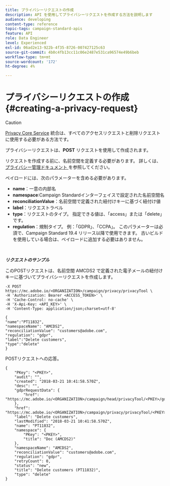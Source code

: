 ```yaml
---
title: プライバシーリクエストの作成
description: API を使用してプライバシーリクエストを作成する方法を説明します
audience: developing
content-type: reference
topic-tags: campaign-standard-apis
feature: API
role: Data Engineer
level: Experienced
exl-id: 06ad2e13-922b-4f35-8726-007427125c63
source-git-commit: 4b0c4fb13cc11c06e2487e531ca96574e49b6beb
workflow-type: tm+mt
source-wordcount: '172'
ht-degree: 4%

---
```


# プライバシーリクエストの作成 {#creating-a-privacy-request}

>[!CAUTION]
>
>[Privacy Core Service](https://developer.adobe.com/experience-platform-apis/references/privacy-service) 統合は、すべてのアクセスリクエストと削除リクエストに使用する必要がある方法です。<!--Starting 19.4, the use of the Campaign API and interface for access and delete requests is deprecated. For more on Campaign Standard deprecated and removed features, refer to [this page](../../rn/using/deprecated-features.md).-->

プライバシーリクエストは、**POST** リクエストを使用して作成されます。

リクエストを作成する前に、名前空間を定義する必要があります。 詳しくは、[ プライバシー管理ドキュメント ](../../start/using/privacy-requests.md) を参照してください。

ペイロードには、次のパラメーターを含める必要があります。

* **name**：一意の内部名
* **namespace**:Campaign Standardインターフェイスで設定された名前空間名
* **reconciliationValue**：名前空間で定義された紐付けキーに基づく紐付け値
* **label**：リクエストラベル
* **type**：リクエストのタイプ。 指定できる値は、「access」または「delete」です。
* **regulation**：規制タイプ。 例：「GDPR」、「CCPA」。 このパラメーターは必須で、Campaign Standard 19.4 リリース以降で使用できます。 古いビルドを使用している場合は、ペイロードに追加する必要はありません。

<br/>

***リクエストのサンプル***

このPOSTリクエストは、名前空間 AMCDS2 で定義された電子メールの紐付けキーに基づいてプライバシーリクエストを作成します。

```
-X POST https://mc.adobe.io/<ORGANIZATION>/campaign/privacy/privacyTool \
-H 'Authorization: Bearer <ACCESS_TOKEN>' \
-H 'Cache-Control: no-cache' \
-H 'X-Api-Key: <API_KEY>' \
-H 'Content-Type: application/json;charset=utf-8'

{
"name":"PT11832",
"namespaceName": "AMCDS2",
"reconciliationValue": "customers@adobe.com",
"regulation": "gdpr",
"label":"Delete customers",
"type":"delete"
}
```

POSTリクエストへの応答。

```
{
    "PKey": "<PKEY>",
    "audit": "",
    "created": "2018-03-21 10:41:58.570Z",
    "desc": "",
    "gdprRequestData": {
        "href": "https://mc.adobe.io/<ORGANIZATION>/campaign/head/privacyTool/<PKEY>/gdprRequestData/"
    },
    "href": "https://mc.adobe.io/<ORGANIZATION>/campaign/privacy/privacyTool/<PKEY>",
    "label": "Delete customers",
    "lastModified": "2018-03-21 10:41:58.570Z",
    "name": "PT11832",
    "namespace": {
        "PKey": "<PKEY>",
        "title": "Doc (AMCDS2)"
    },
    "namespaceName": "AMCDS2",
    "reconciliationValue": "customers@adobe.com",
    "regulation": "gdpr",
    "retryCount": 0,
    "status": "new",
    "title": "Delete customers (PT11832)",
    "type": "delete"
}
```
